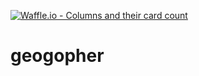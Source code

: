 [![Waffle.io - Columns and their card count](https://badge.waffle.io/geogopher/geogopher.png?columns=all)](https://waffle.io/geogopher/geogopher?utm_source=badge)
# geogopher
